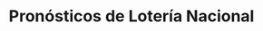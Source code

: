 ---
title: "Pronósticos de Lotería Nacional"
url: /toluca-de-lerdo/pronosticos-de-loteria-nacional/
shop: lotería
---